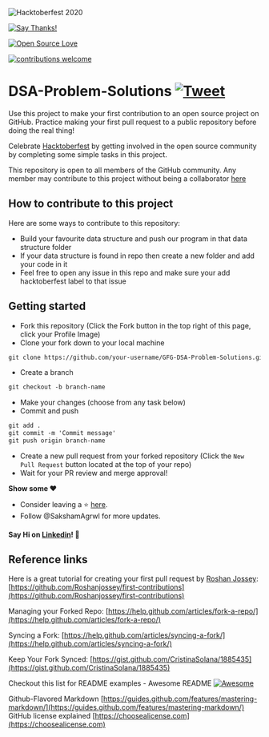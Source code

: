 ![Hacktoberfest 2020](https://hacktoberfest.digitalocean.com/assets/HF-full-logo-b05d5eb32b3f3ecc9b2240526104cf4da3187b8b61963dd9042fdc2536e4a76c.svg)


[![Say Thanks!](https://img.shields.io/badge/Say%20Thanks-!-1EAEDB.svg)](https://saythanks.io/to/saksham1298agarwal%40gmail.com)

[![Open Source Love](https://badges.frapsoft.com/os/v2/open-source.svg?v=103)](https://github.com/SakshamAgrwl/GFG-DSA-Problem-Solutions)

[![contributions welcome](https://img.shields.io/badge/contributions-welcome-brightgreen.svg?style=flat)](https://github.com/SakshamAgrwl/GFG-DSA-Problem-Solutions/issues)


# DSA-Problem-Solutions [![Tweet](https://img.shields.io/twitter/url/http/shields.io.svg?style=social)](https://twitter.com/intent/tweet?text=Algorithms%20written%20in%20different%20programing%20languages&url=https://github.com/SakshamAgrwl/GFG-DSA-Problem-Solutions&via=algorithms&hashtags=algorithms,datastructures,python,java,c,cpp,php,javascript)

Use this project to make your first contribution to an open source project on GitHub. Practice making your first pull request to a public repository before doing the real thing!

Celebrate [Hacktoberfest](https://hacktoberfest.digitalocean.com/) by getting involved in the open source community by completing some simple tasks in this project.

This repository is open to all members of the GitHub community. Any member may contribute to this project without being a collaborator [here](https://github.com/SakshamAgrwl/GFG-DSA-Problem-Solutions/)

## How to contribute to this project
Here are some ways to contribute to this repository:

* Build your favourite data structure and push our program in that data structure folder
* If your data structure is found in repo then create a new folder and add your code in it
* Feel free to open any issue in this repo and make sure your add hacktoberfest label to that issue

## Getting started
* Fork this repository (Click the Fork button in the top right of this page, click your Profile Image)
* Clone your fork down to your local machine

```markdown
git clone https://github.com/your-username/GFG-DSA-Problem-Solutions.git
```

* Create a branch

```markdown
git checkout -b branch-name
```

* Make your changes (choose from any task below)
* Commit and push

```markdown
git add .
git commit -m 'Commit message'
git push origin branch-name
```

* Create a new pull request from your forked repository (Click the `New Pull Request` button located at the top of your repo)
* Wait for your PR review and merge approval!

 **Show some ❤️**
 - Consider leaving a ⭐ [here](https://github.com/SakshamAgrwl/GFG-DSA-Problem-Solutions/).
 - Follow @SakshamAgrwl for more updates.
    
 #### Say Hi on [Linkedin](https://www.linkedin.com/in/saksham-agarwal-1286a09m/)! 👋


## Reference links
Here is a great tutorial for creating your first pull request by [Roshan Jossey](https://github.com/Roshanjossey):
[https://github.com/Roshanjossey/first-contributions](https://github.com/Roshanjossey/first-contributions)

Managing your Forked Repo: [https://help.github.com/articles/fork-a-repo/](https://help.github.com/articles/fork-a-repo/)

Syncing a Fork: [https://help.github.com/articles/syncing-a-fork/](https://help.github.com/articles/syncing-a-fork/)

Keep Your Fork Synced: [https://gist.github.com/CristinaSolana/1885435](https://gist.github.com/CristinaSolana/1885435)

Checkout this list for README examples - Awesome README [![Awesome](https://cdn.rawgit.com/sindresorhus/awesome/d7305f38d29fed78fa85652e3a63e154dd8e8829/media/badge.svg)](https://github.com/sindresorhus/awesome)

Github-Flavored Markdown [https://guides.github.com/features/mastering-markdown/](https://guides.github.com/features/mastering-markdown/)
GitHub license explained [https://choosealicense.com](https://choosealicense.com)

